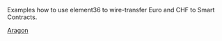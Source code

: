 Examples how to use element36 to wire-transfer Euro and CHF to  Smart Contracts. 


[Aragon](./src/aragon.html)